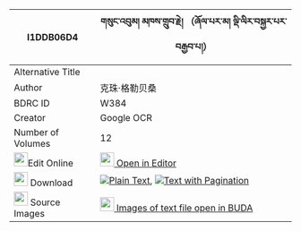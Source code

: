 |I1DDB06D4|གསུང་འབུམ། མཁས་གྲུབ་རྗེ། （ཞོལ་པར་མ། ལྡི་ལིར་བསྐྱར་པར་བརྒྱབ་པ།） 
| --- | --- 
|Alternative Title |
|Author| 克珠·格勒贝桑| 克珠杰｜第一世班禅
|BDRC ID | W384
|Creator | Google OCR
|Number of Volumes| 12
|<img width="25" src="https://img.icons8.com/color/25/000000/edit-property.png">Edit Online| [<img width="25" src="https://avatars.githubusercontent.com/u/45091458?s=200&v=4"> Open in Editor](http://editor.openpecha.org/I1DDB06D4)
|<img width="25" src="https://img.icons8.com/fluent/48/000000/download-2.png"/>  Download | [![](https://img.icons8.com/color/20/000000/txt.png)Plain Text](https://github.com/Openpecha/I1DDB06D4/releases/download/v2/sungbum_khedrub_je_shyolpa_ra__plain_I1DDB06D4.zip), [![](https://img.icons8.com/color/20/000000/txt.png)Text with Pagination](https://github.com/Openpecha/I1DDB06D4/releases/download/v2/sungbum_khedrub_je_shyolpa_ra__pages_I1DDB06D4.zip)
|<img width="25" src="https://img.icons8.com/plasticine/100/000000/pictures-folder.png"/>  Source Images | [<img width="25" src="https://library.bdrc.io/icons/BUDA-small.svg"> Images of text file open in BUDA](https://library.bdrc.io/show/bdr:W384)